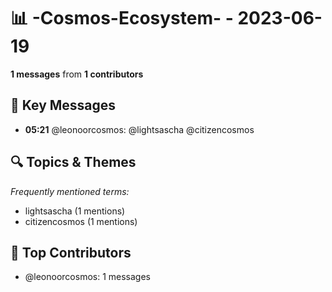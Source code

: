 # 📊 -Cosmos-Ecosystem- - 2023-06-19
**1 messages** from **1 contributors**

## 💬 Key Messages
- **05:21** @leonoorcosmos: @lightsascha @citizencosmos

## 🔍 Topics & Themes
*Frequently mentioned terms:*
- lightsascha (1 mentions)
- citizencosmos (1 mentions)

## 👥 Top Contributors
- @leonoorcosmos: 1 messages